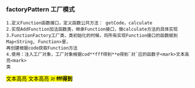 ### factoryPattern 工厂模式
```
1.定义Function函数接口，定义函数公共方法： getCode，calculate
2.实现AddFunction加法函数类，继承Function接口，做calculate方法的具体实现
3.FunctionFactory工厂类，类初始化的时候，将所有实现Function接口的函数赋到Map<String, Function>里，
再创建根据code获取Function方法
4.使用：注入工厂对象，工厂对象根据cod**fff得到**e得到`对`应的函数子<mark>文本高亮<mark>
类
```
<mark>文本高亮<mark>
<mark>文本高亮</mark>
`对`
**fff得到**